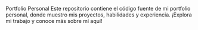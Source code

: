 Portfolio Personal
Este repositorio contiene el código fuente de mi portfolio personal, donde muestro mis proyectos, habilidades y experiencia. ¡Explora mi trabajo y conoce más sobre mí aquí!
